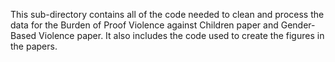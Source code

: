 This sub-directory contains all of the code needed to clean and process the data for the Burden of Proof Violence against Children paper and Gender-Based Violence paper.
It also includes the code used to create the figures in the papers. 
